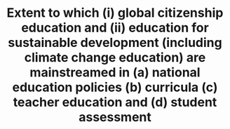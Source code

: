 ---
data_non_statistical: true
goal_meta_link: http://unstats.un.org/sdgs/files/metadata-compilation/Metadata-Goal-12.pdf
goal_meta_link_page: 11
graph: null
graph_status_notes: unk
graph_title: Extent to which (i) global citizenship education and (ii) education for
  sustainable development (including climate change education) are mainstreamed in
  (a) national education policies (b) curricula  (c) teacher education and (d) student
  assessment
graph_type: null
graph_type_description: null
has_metadata: false
indicator: 12.8.1
indicator_name: Extent to which (i) global citizenship education and (ii) education
  for sustainable development (including climate change education) are mainstreamed
  in (a) national education policies (b) curricula  (c) teacher education and (d)
  student assessment
indicator_variable: null
layout: indicator
permalink: /12-8-1/
published: true
reporting_status: notstarted
sdg_goal: 12
source_notes: null
source_title: null
target: By 2030, ensure that people everywhere have the relevant information and awareness
  for sustainable development and lifestyles in harmony with nature.
target_id: '12.8'
title: Extent to which (i) global citizenship education and (ii) education for sustainable
  development (including climate change education) are mainstreamed in (a) national
  education policies (b) curricula  (c) teacher education and (d) student assessment
un_custodial_agency: 'UNESCO-UIS (Partnering Agencies: UNEP)'
un_designated_tier: '3'
variable_description: null
variable_notes: null
---